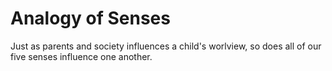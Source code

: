 # Analogy of Senses

Just as parents and society influences a child's worlview, so does all of our five senses influence one another. 
